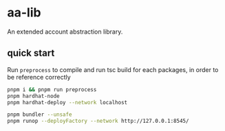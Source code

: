 # aa-lib

An extended account abstraction library.

## quick start

Run `preprocess` to compile and run tsc build for each packages, in order to be reference correctly

```bash
pnpm i && pnpm run preprocess
pnpm hardhat-node
pnpm hardhat-deploy --network localhost

pnpm bundler --unsafe
pnpm runop --deployFactory --network http://127.0.0.1:8545/
```
